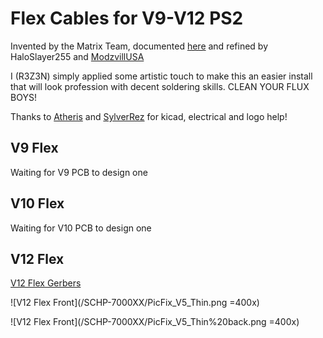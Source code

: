# Flex Cables for V9-V12 PS2

Invented by the Matrix Team, documented [here](https://github.com/MechaResearch/MechaPwn/blob/master/docs/PICfix.md) and refined by HaloSlayer255 and [ModzvillUSA](https://modzvilleusa.com/products/ps2-matrix-picfix-for-v9-v12-ps2-consoles)

I (R3Z3N) simply applied some artistic touch to make this an easier install that will look profession with decent soldering skills. CLEAN YOUR FLUX BOYS!

Thanks to [Atheris](https://linktr.ee/atherismods) and [SylverRez](https://github.com/m4x10187) for kicad, electrical and logo help!

## V9 Flex

Waiting for V9 PCB to design one

## V10 Flex

Waiting for V10 PCB to design one


## V12 Flex

[V12 Flex Gerbers](/SCHP-7000XX/SCHP-7000XX%20PicFix%20Flex%20GERBERS.zip)

![V12 Flex Front](/SCHP-7000XX/PicFix_V5_Thin.png =400x)

![V12 Flex Front](/SCHP-7000XX/PicFix_V5_Thin%20back.png =400x)